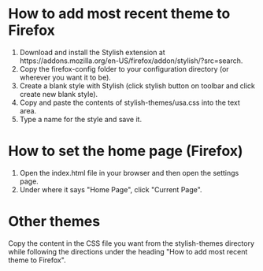 <h1>How to add most recent theme to Firefox</h1>

<ol>
<li>Download and install the Stylish extension at https://addons.mozilla.org/en-US/firefox/addon/stylish/?src=search.</li>
<li>Copy the firefox-config folder to your configuration directory (or wherever you want it to be).</li>
<li>Create a blank style with Stylish (click stylish button on toolbar and click create new blank style).</li>
<li>Copy and paste the contents of stylish-themes/usa.css into the text area.</li>
<li>Type a name for the style and save it.</li>
</ol>

<h1>How to set the home page (Firefox)</h1>
<ol>
<li>Open the index.html file in your browser and then open the settings page.</li>
<li>Under where it says "Home Page", click "Current Page".
</ol>

<h1>Other themes</h1>
Copy the content in the CSS file you want from the stylish-themes directory while following the directions under the heading "How to add most recent theme to Firefox".
